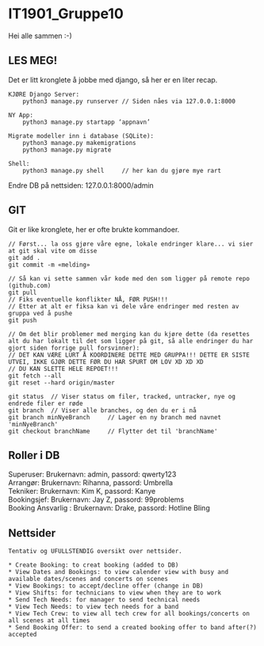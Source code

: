 # IT1901_Gruppe10

Hei alle sammen :-) 

## LES MEG!
Det er litt kronglete å jobbe med django, så her er en liter recap.
```
KJØRE Django Server:	
	python3 manage.py runserver	// Siden nåes via 127.0.0.1:8000 	
	
NY App:	
	python3 manage.py startapp ‘appnavn’
	
Migrate modeller inn i database (SQLite):
	python3 manage.py makemigrations
	python3 manage.py migrate
	
Shell:
	python3 manage.py shell		// her kan du gjøre mye rart
```
Endre DB på nettsiden: 127.0.0.1:8000/admin	<br />

## GIT
Git er like kronglete, her er ofte brukte kommandoer.
```
// Først... la oss gjøre våre egne, lokale endringer klare... vi sier at git skal vite om disse
git add .	
git commit -m «melding»	

// Så kan vi sette sammen vår kode med den som ligger på remote repo (github.com)
git pull	
// Fiks eventuelle konflikter NÅ, FØR PUSH!!!
// Etter at alt er fiksa kan vi dele våre endringer med resten av gruppa ved å pushe
git push	

// Om det blir problemer med merging kan du kjøre dette (da resettes alt du har lokalt til det som ligger på git, så alle endringer du har gjort siden forrige pull forsvinner):
// DET KAN VÆRE LURT Å KOORDINERE DETTE MED GRUPPA!!! DETTE ER SISTE UTVEI, IKKE GJØR DETTE FØR DU HAR SPURT OM LOV XD XD XD
// DU KAN SLETTE HELE REPOET!!!
git fetch --all 
git reset --hard origin/master 

git status	// Viser status om filer, tracked, untracker, nye og endrede filer er røde	
git branch	// Viser alle branches, og den du er i nå
git branch minNyeBranch		// Lager en ny branch med navnet 'minNyeBranch'
git checkout branchName		// Flytter det til 'branchName'
```
## Roller i DB
Superuser:		Brukernavn: admin, 	passord: qwerty123	<br/>
Arrangør:       	Brukernavn: Rihanna, 	passord: Umbrella  	<br/>
Tekniker: 		Brukernavn: Kim K, 	passord: Kanye		<br/>
Bookingsjef:    	Brukernavn: Jay Z, 	passord: 99problems  	<br/>
Booking Ansvarlig :	Brukernavn: Drake, 	passord: Hotline Bling	<br/>

## Nettsider
```
Tentativ og UFULLSTENDIG oversikt over nettsider.

* Create Booking: to creat booking (added to DB)
* View Dates and Bookings: to view calender view with busy and available dates/scenes and concerts on scenes
* View Bookings: to accept/decline offer (change in DB)
* View Shifts: for technicians to view when they are to work
* Send Tech Needs: for manager to send technical needs
* View Tech Needs: to view tech needs for a band
* View Tech Crew: to view all tech crew for all bookings/concerts on all scenes at all times
* Send Booking Offer: to send a created booking offer to band after(?) accepted
```
